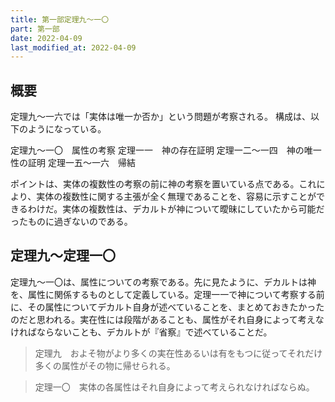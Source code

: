 ```yaml
---
title: 第一部定理九～一〇
part: 第一部
date: 2022-04-09
last_modified_at: 2022-04-09
---
```

## 概要

定理九～一六では「実体は唯一か否か」という問題が考察される。
構成は、以下のようになっている。

定理九～一〇　属性の考察
定理一一　神の存在証明
定理一二～一四　神の唯一性の証明
定理一五～一六　帰結

ポイントは、実体の複数性の考察の前に神の考察を置いている点である。これにより、実体の複数性に関する主張が全く無理であることを、容易に示すことができるわけだ。実体の複数性は、デカルトが神について曖昧にしていたから可能だったものに過ぎないのである。

## 定理九～定理一〇

定理九～一〇は、属性についての考察である。先に見たように、デカルトは神を、属性に関係するものとして定義している。定理一一で神について考察する前に、その属性についてデカルト自身が述べていることを、まとめておきたかったのだと思われる。実在性には段階があることも、属性がそれ自身によって考えなければならないことも、デカルトが『省察』で述べていることだ。

>定理九　およそ物がより多くの実在性あるいは有をもつに従ってそれだけ多くの属性がその物に帰せられる。

>定理一〇　実体の各属性はそれ自身によって考えられなければならぬ。

